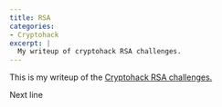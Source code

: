 ```yaml
---
title: RSA
categories:
- Cryptohack
excerpt: |
  My writeup of cryptohack RSA challenges. 
---
```



This is my writeup of the [Cryptohack RSA challenges.](https://cryptohack.org/challenges/rsa)
 
 
Next line
